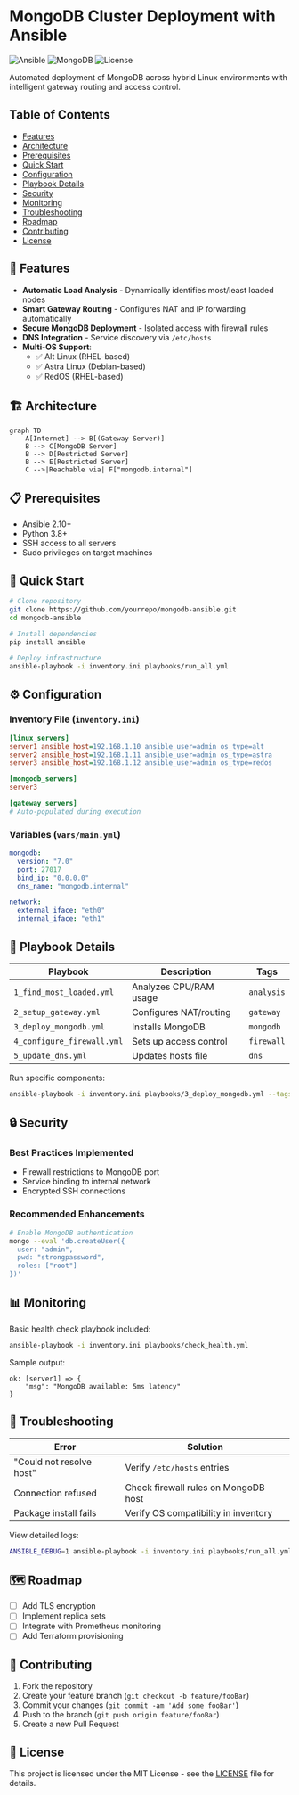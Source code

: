 # **MongoDB Cluster Deployment with Ansible**

![Ansible](https://img.shields.io/badge/Ansible-2.10+-red.svg)
![MongoDB](https://img.shields.io/badge/MongoDB-7.0-green.svg)
![License](https://img.shields.io/badge/License-MIT-blue.svg)

Automated deployment of MongoDB across hybrid Linux environments with intelligent gateway routing and access control.

## Table of Contents

- [Features](#-features)
- [Architecture](#-architecture)
- [Prerequisites](#-prerequisites)
- [Quick Start](#-quick-start)
- [Configuration](#-configuration)
- [Playbook Details](#-playbook-details)
- [Security](#-security)
- [Monitoring](#-monitoring)
- [Troubleshooting](#-troubleshooting)
- [Roadmap](#-roadmap)
- [Contributing](#-contributing)
- [License](#-license)

## 🌟 Features

- **Automatic Load Analysis** - Dynamically identifies most/least loaded nodes
- **Smart Gateway Routing** - Configures NAT and IP forwarding automatically
- **Secure MongoDB Deployment** - Isolated access with firewall rules
- **DNS Integration** - Service discovery via `/etc/hosts`
- **Multi-OS Support**:
  - ✅ Alt Linux (RHEL-based)
  - ✅ Astra Linux (Debian-based)
  - ✅ RedOS (RHEL-based)

## 🏗 Architecture

```mermaid
graph TD
    A[Internet] --> B[(Gateway Server)]
    B --> C[MongoDB Server]
    B --> D[Restricted Server]
    B --> E[Restricted Server]
    C -->|Reachable via| F["mongodb.internal"]
```

## 📋 Prerequisites

- Ansible 2.10+
- Python 3.8+
- SSH access to all servers
- Sudo privileges on target machines

## 🚀 Quick Start

```bash
# Clone repository
git clone https://github.com/yourrepo/mongodb-ansible.git
cd mongodb-ansible

# Install dependencies
pip install ansible

# Deploy infrastructure
ansible-playbook -i inventory.ini playbooks/run_all.yml
```

## ⚙ Configuration

### Inventory File (`inventory.ini`)

```ini
[linux_servers]
server1 ansible_host=192.168.1.10 ansible_user=admin os_type=alt
server2 ansible_host=192.168.1.11 ansible_user=admin os_type=astra
server3 ansible_host=192.168.1.12 ansible_user=admin os_type=redos

[mongodb_servers]
server3

[gateway_servers]
# Auto-populated during execution
```

### Variables (`vars/main.yml`)

```yaml
mongodb:
  version: "7.0"
  port: 27017
  bind_ip: "0.0.0.0"
  dns_name: "mongodb.internal"

network:
  external_iface: "eth0"
  internal_iface: "eth1"
```

## 📜 Playbook Details

| Playbook                   | Description            | Tags       |
| -------------------------- | ---------------------- | ---------- |
| `1_find_most_loaded.yml`   | Analyzes CPU/RAM usage | `analysis` |
| `2_setup_gateway.yml`      | Configures NAT/routing | `gateway`  |
| `3_deploy_mongodb.yml`     | Installs MongoDB       | `mongodb`  |
| `4_configure_firewall.yml` | Sets up access control | `firewall` |
| `5_update_dns.yml`         | Updates hosts file     | `dns`      |

Run specific components:

```bash
ansible-playbook -i inventory.ini playbooks/3_deploy_mongodb.yml --tags "mongodb"
```

## 🔒 Security

### Best Practices Implemented

- Firewall restrictions to MongoDB port
- Service binding to internal network
- Encrypted SSH connections

### Recommended Enhancements

```bash
# Enable MongoDB authentication
mongo --eval 'db.createUser({
  user: "admin",
  pwd: "strongpassword",
  roles: ["root"]
})'
```

## 📊 Monitoring

Basic health check playbook included:

```bash
ansible-playbook -i inventory.ini playbooks/check_health.yml
```

Sample output:

```
ok: [server1] => {
    "msg": "MongoDB available: 5ms latency"
}
```

## 🐛 Troubleshooting

| Error                    | Solution                             |
| ------------------------ | ------------------------------------ |
| "Could not resolve host" | Verify `/etc/hosts` entries          |
| Connection refused       | Check firewall rules on MongoDB host |
| Package install fails    | Verify OS compatibility in inventory |

View detailed logs:

```bash
ANSIBLE_DEBUG=1 ansible-playbook -i inventory.ini playbooks/run_all.yml
```

## 🗺 Roadmap

- [ ] Add TLS encryption
- [ ] Implement replica sets
- [ ] Integrate with Prometheus monitoring
- [ ] Add Terraform provisioning

## 🤝 Contributing

1. Fork the repository
2. Create your feature branch (`git checkout -b feature/fooBar`)
3. Commit your changes (`git commit -am 'Add some fooBar'`)
4. Push to the branch (`git push origin feature/fooBar`)
5. Create a new Pull Request

## 📄 License

This project is licensed under the MIT License - see the [LICENSE](LICENSE) file for details.

